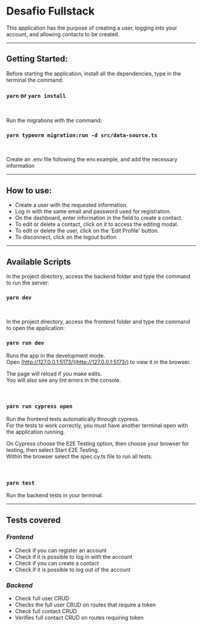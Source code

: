 # Desafio Fullstack

This application has the purpose of creating a user, logging into your account, and allowing contacts to be created.

---

## Getting Started:

Before starting the application, install all the dependencies, type in the terminal the command:

### `yarn` or `yarn install`

<br>

Run the migrations with the command:

### `yarn typeorm migration:run -d src/data-source.ts`

<br>

Create an .env file following the env.example, and add the necessary information

---

## How to use:

- Create a user with the requested information.
- Log in with the same email and password used for registration.
- On the dashboard, enter information in the field to create a contact.
- To edit or delete a contact, click on it to access the editing modal.
- To edit or delete the user, click on the 'Edit Profile' button.
- To disconnect, click on the logout button

---

## Available Scripts

In the project directory, access the backend folder and type the command to run the server:

### `yarn dev`

<br>

In the project directory, access the frontend folder and type the command to open the application:

### `yarn run dev`

Runs the app in the development mode.\
Open [http://127.0.0.1:5173/](http://127.0.0.1:5173/) to view it in the browser.

The page will reload if you make edits.\
You will also see any lint errors in the console.

<br>

### `yarn run cypress open`

Run the frontend tests automatically through cypress. <br>
For the tests to work correctly, you must have another terminal open with the application running.

On Cypress choose the E2E Testing option, then choose your browser for testing, then select Start E2E Testing. <br>
Within the browser select the spec.cy.ts file to run all tests.

<br>

### `yarn test`

Run the backend tests in your terminal.

---

## **Tests covered**

### _Frontend_

- Check if you can register an account
- Check if it is possible to log in with the account
- Check if you can create a contact
- Check if it is possible to log out of the account

### _Backend_

- Check full user CRUD
- Checks the full user CRUD on routes that require a token
- Check full contact CRUD
- Verifies full contact CRUD on routes requiring token
